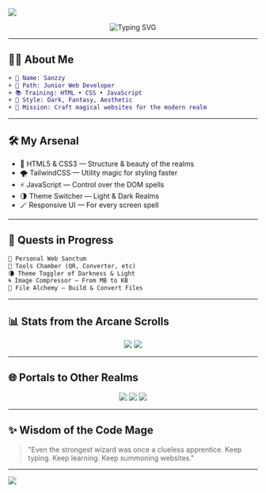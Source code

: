 <!-- 🔮 FANTASY AESTHETIC PROFILE HEADER -->
<img src="https://capsule-render.vercel.app/api?type=waving&color=7e22ce&height=200&section=header&text=Welcome%20to%20Sanzzy's%20Realm&fontSize=40&fontColor=ffffff&animation=fadeIn" />

<p align="center">
  <img src="https://readme-typing-svg.demolab.com?font=Fira+Code&size=22&duration=2000&pause=1200&center=true&vCenter=true&width=500&lines=Aspiring+Web+Wizard...;Learning+HTML,+CSS,+JS;Building+Dreams+one+line+of+code+at+a+time;" alt="Typing SVG" />
</p>

---

## 🧝‍♂️ About Me

```diff
+ 🔸 Name: Sanzzy
+ 🌱 Path: Junior Web Developer
+ 📚 Training: HTML • CSS • JavaScript
+ 🎨 Style: Dark, Fantasy, Aesthetic
+ 🌌 Mission: Craft magical websites for the modern realm
```

---

## 🛠️ My Arsenal

- 🧱 HTML5 & CSS3 — Structure & beauty of the realms  
- 🌪️ TailwindCSS — Utility magic for styling faster  
- ⚡ JavaScript — Control over the DOM spells  
- 🌗 Theme Switcher — Light & Dark Realms  
- 🪄 Responsive UI — For every screen spell  

---

## 📜 Quests in Progress

```markdown
🔮 Personal Web Sanctum  
🔧 Tools Chamber (QR, Converter, etc)  
🌘 Theme Toggler of Darkness & Light  
🌀 Image Compressor — From MB to KB  
📂 File Alchemy — Build & Convert Files
```

---

## 📊 Stats from the Arcane Scrolls

<p align="center">
  <img src="https://github-readme-stats.vercel.app/api?username=sanzzy&show_icons=true&theme=midnight-purple&hide_border=true" />
  <img src="https://github-readme-streak-stats.herokuapp.com/?user=sanzzy&theme=midnight-purple&hide_border=true" />
</p>

---

## 🌐 Portals to Other Realms

<p align="center">
  <a href="https://sanzzyweb.netlify.app"><img src="https://img.shields.io/badge/Website-Main%20SanzzyWeb-7e22ce?style=for-the-badge&logo=firefox&logoColor=white"/></a>
  <a href="(https://discord.gg/5hkcb5bCqR)"><img src="https://img.shields.io/badge/Discord-Guild%20of%20Coders-5865F2?style=for-the-badge&logo=discord&logoColor=white"/></a>
  <a href="https://instagram.com/"><img src="https://img.shields.io/badge/Instagram-Visual%20Chronicles-e4405f?style=for-the-badge&logo=instagram&logoColor=white"/></a>
</p>

---

## ✨ Wisdom of the Code Mage

> "Even the strongest wizard was once a clueless apprentice. Keep typing. Keep learning. Keep summoning websites."

---

<img src="https://capsule-render.vercel.app/api?type=waving&color=7e22ce&height=120&section=footer"/>
